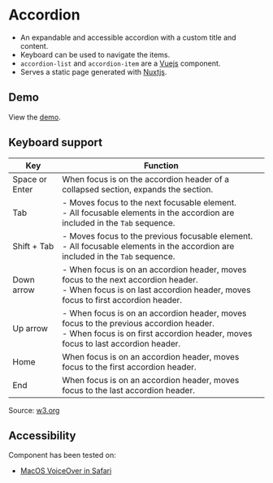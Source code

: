 # Accordion

* An expandable and accessible accordion with a custom title and content.
* Keyboard can be used to navigate the items.
* `accordion-list` and `accordion-item` are a [Vuejs](https://vuejs.org/) component.
* Serves a static page generated with [Nuxtjs](https://nuxtjs.org/).


## Demo

View the [demo](https://voorhoede-accordion-vue.netlify.com/).


## Keyboard support

| Key            | Function                                                     |
| -------------- | ------------------------------------------------------------ |
| Space or Enter | When focus is on the accordion header of a collapsed section, expands the section. |
| Tab            | - Moves focus to the next focusable element.<br> - All focusable elements in the accordion are included in the `Tab` sequence.           |
| Shift + Tab    | - Moves focus to the previous focusable element.<br> - All focusable elements in the accordion are included in the `Tab` sequence. |
| Down arrow     | - When focus is on an accordion header, moves focus to the next accordion header.<br> - When focus is on last accordion header, moves focus to first accordion header. |
| Up arrow       | - When focus is on an accordion header, moves focus to the previous accordion header.<br> - When focus is on first accordion header, moves focus to last accordion header.|
| Home           | When focus is on an accordion header, moves focus to the first accordion header.|
| End            | When focus is on an accordion header, moves focus to the last accordion header.|

Source: [w3.org](https://www.w3.org/TR/2019/NOTE-wai-aria-practices-1.1-20190207/examples/accordion/accordion.html)


## Accessibility

Component has been tested on:

* [MacOS VoiceOver in Safari](https://www.youtube.com/watch?v=5R-6WvAihms)